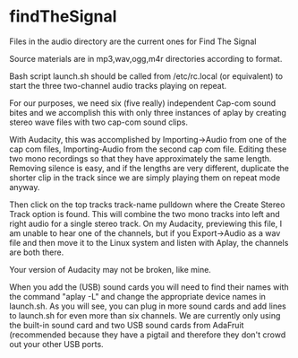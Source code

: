 # findTheSignal

Files in the audio directory are the current ones for Find The Signal

Source materials are in mp3,wav,ogg,m4r directories according to format.

Bash script launch.sh should be called from /etc/rc.local (or equivalent)
to start the three two-channel audio tracks playing on repeat.

For our purposes, we need six (five really) independent Cap-com sound bites and we accomplish this with only three instances of aplay by creating stereo wave files with two cap-com sound clips.

With Audacity, this was accomplished by Importing->Audio from one of the cap com files, Importing-Audio from the second cap com file.  Editing these two mono recordings so that they have approximately the same length.  Removing silence is easy, and if the lengths are very different, duplicate the shorter clip in the track since we are simply playing them on repeat mode anyway.

Then click on the top tracks track-name pulldown where the Create Stereo Track option is found. This will combine the two mono tracks into left and right audio for a single stereo track.  On my Audacity, previewing this file, I am unable to hear one of the channels, but if you Export->Audio as a wav file and then move it to the Linux system and listen with Aplay, the channels are both there.

Your version of Audacity may not be broken, like mine.

When you add the (USB) sound cards you will need to find their names with the command "aplay -L" and change the appropriate device names in launch.sh.
As you will see, you can plug in more sound cards and add lines to launch.sh for even more than six channels.  We are currently only using the built-in sound card and two USB sound cards from AdaFruit (recommended because they have a pigtail and therefore they don't crowd out your other USB ports.

